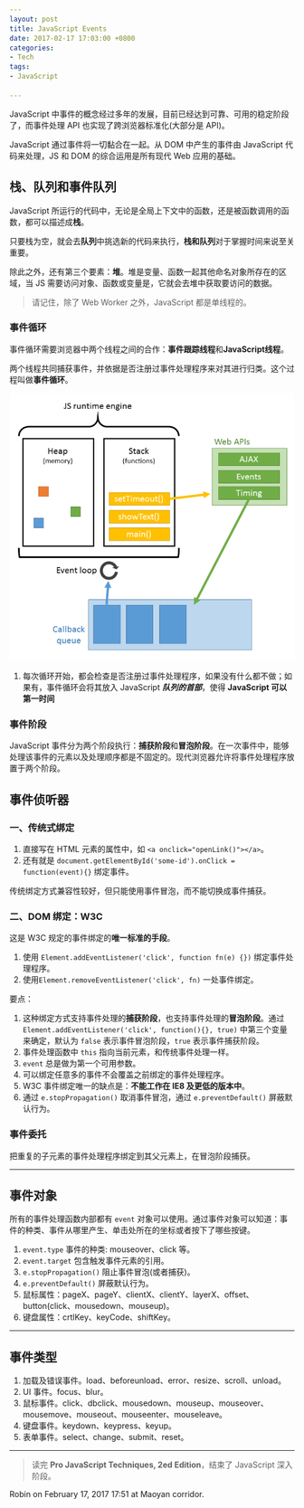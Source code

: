 ```yaml
---
layout: post
title: JavaScript Events
date: 2017-02-17 17:03:00 +0800
categories:
- Tech
tags:
- JavaScript

---
```


JavaScript 中事件的概念经过多年的发展，目前已经达到可靠、可用的稳定阶段了，而事件处理 API 也实现了跨浏览器标准化(大部分是 API)。

JavaScript 通过事件将一切黏合在一起。从 DOM 中产生的事件由 JavaScript 代码来处理，JS 和 DOM 的综合运用是所有现代 Web 应用的基础。

## 栈、队列和事件队列

JavaScript 所运行的代码中，无论是全局上下文中的函数，还是被函数调用的函数，都可以描述成**栈**。

只要栈为空，就会去**队列**中挑选新的代码来执行，**栈和队列**对于掌握时间来说至关重要。

除此之外，还有第三个要素：**堆**。堆是变量、函数一起其他命名对象所存在的区域，当 JS 需要访问对象、函数或变量是，它就会去堆中获取要访问的数据。

> 请记住，除了 Web Worker 之外，JavaScript 都是单线程的。

### 事件循环

事件循环需要浏览器中两个线程之间的合作：**事件跟踪线程**和**JavaScript线程**。

两个线程共同捕获事件，并依据是否注册过事件处理程序来对其进行归类。这个过程叫做**事件循环**。

![how-to-traverse-dom](/uploads/tech/javascript/javascript-event-loop.png)

1. 每次循环开始，都会检查是否注册过事件处理程序，如果没有什么都不做；如果有，事件循环会将其放入 JavaScript ***队列的首部***，使得 **JavaScript 可以第一时间**

### 事件阶段

JavaScript 事件分为两个阶段执行：**捕获阶段**和**冒泡阶段**。在一次事件中，能够处理该事件的元素以及处理顺序都是不固定的。现代浏览器允许将事件处理程序放置于两个阶段。

## 事件侦听器

### 一、传统式绑定

1. 直接写在 HTML 元素的属性中，如 `<a onclick="openLink()"></a>`。
2. 还有就是 `document.getElementById('some-id').onClick = function(event){}` 绑定事件。

传统绑定方式兼容性较好，但只能使用事件冒泡，而不能切换成事件捕获。

### 二、DOM 绑定：W3C

这是 W3C 规定的事件绑定的**唯一标准的手段**。

1. 使用 `Element.addEventListener('click', function fn(e) {})` 绑定事件处理程序。
2. 使用`Element.removeEventListener('click', fn)` 一处事件绑定。


要点：

1. 这种绑定方式支持事件处理的**捕获阶段**，也支持事件处理的**冒泡阶段**。通过 `Element.addEventListener('click', function(){}, true)` 中第三个变量来确定，默认为 `false` 表示事件冒泡阶段，`true` 表示事件捕获阶段。
2. 事件处理函数中 `this` 指向当前元素，和传统事件处理一样。
3. `event` 总是做为第一个可用参数。
4. 可以绑定任意多的事件不会覆盖之前绑定的事件处理程序。
5. W3C 事件绑定唯一的缺点是：**不能工作在 IE8 及更低的版本中**。
6. 通过 `e.stopPropagation()` 取消事件冒泡，通过 `e.preventDefault()` 屏蔽默认行为。


### 事件委托

把重复的子元素的事件处理程序绑定到其父元素上，在冒泡阶段捕获。

----

## 事件对象

所有的事件处理函数内部都有 `event` 对象可以使用。通过事件对象可以知道：事件的种类、事件从哪里产生、单击处所在的坐标或者按下了哪些按键。

1. `event.type` 事件的种类: mouseover、click 等。
2. `event.target` 包含触发事件元素的引用。
3. `e.stopPropagation()` 阻止事件冒泡(或者捕获)。
4. `e.preventDefault()` 屏蔽默认行为。
5. 鼠标属性：pageX、pageY、clientX、clientY、layerX、offset、button(click、mousedown、mouseup)。
6. 键盘属性：crtlKey、keyCode、shiftKey。

----

## 事件类型

1. 加载及错误事件。load、beforeunload、error、resize、scroll、unload。
2. UI 事件。focus、blur。
3. 鼠标事件。click、dbclick、mousedown、mouseup、mouseover、mousemove、mouseout、mouseenter、mouseleave。
4. 键盘事件。keydown、keypress、keyup。
5. 表单事件。select、change、submit、reset。

----

> 读完 **Pro JavaScript Techniques, 2ed Edition**，结束了 JavaScript 深入阶段。

Robin on February 17, 2017 17:51 at Maoyan corridor.